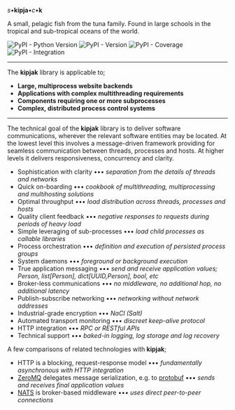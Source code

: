 *s*•**kipja**•*c*•**k**

A small, pelagic fish from the tuna family. Found in large schools in the
tropical and sub-tropical oceans of the world.

![PyPI - Python Version](https://img.shields.io/pypi/pyversions/kipjak)
![PyPI - Version](https://img.shields.io/pypi/v/kipjak)
![PyPI - Coverage](https://img.shields.io/badge/coverage-75%25-brightgreen)
![PyPI - Integration](https://img.shields.io/badge/integration-passing-cyan)

---

The **kipjak** library is applicable to;

* **Large, multiprocess website backends**
* **Applications with complex multithreading requirements**
* **Components requiring one or more subprocesses**
* **Complex, distributed process control systems**

---

The technical goal of the **kipjak** library is to deliver software communications, wherever the
relevant software entities may be located. At the lowest level this involves a message-driven
framework providing for seamless communication between threads, processes and hosts. At higher
levels it delivers responsiveness, concurrency and clarity.

* Sophistication with clarity ••• *separation from the details of threads and networks*
* Quick on-boarding ••• *cookbook of multithreading, multiprocessing and multihosting solutions*
* Optimal throughput ••• *load distribution across threads, processes and hosts*
* Quality client feedback ••• *negative responses to requests during periods of heavy load*
* Simple leveraging of sub-processes ••• *load child processes as callable libraries*
* Process orchestration ••• *definition and execution of persisted process groups*
* System daemons ••• *foreground or background execution*
* True application messaging ••• *send and receive application values; Person, list[Person], dict[UUID,Person], bool, etc*
* Broker-less communications ••• *no middleware, no additional hop, no additional latency*
* Publish-subscribe networking ••• *networking without network addresses*
* Industrial-grade encryption ••• *NaCl (Salt)*
* Automated transport monitoring ••• *discreet keep-alive protocol*
* HTTP integration ••• *RPC or RESTful APIs*
* Technical support ••• *baked-in logging, log storage and log recovery*

A few comparisons of related technologies with **kipjak**;

* HTTP is a blocking, request-response model ••• *fundamentally asynchronous with HTTP integration*
* [ZeroMQ](https://zeromq.org) delegates message serialization, e.g. to [protobuf](https://protobuf.dev) ••• *sends and receives final application values*
* [NATS](https://nats.io) is broker-based middleware ••• *uses direct peer-to-peer connections*
